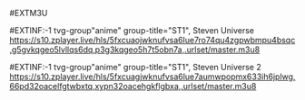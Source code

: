 #EXTM3U

#EXTINF:-1 tvg-group"anime" group-title="ST1", Steven Universe 
https://s10.zplayer.live/hls/5fxcuaojwknufvsa6lue7ro74qu4zgpwbmpu4bsqc,g5gvkqgeo5lvllqs6dq,p3g3kqgeo5h7t5obn7a,.urlset/master.m3u8

#EXTINF:-1 tvg-group"anime" group-title="ST1", Steven Universe 2
https://s10.zplayer.live/hls/5fxcuagjwknufvsa6lue7aumwpopmx633ih6jplwg,66pd32oacelfgtwbxtq,xypn32oacehgkflgbxa,.urlset/master.m3u8







